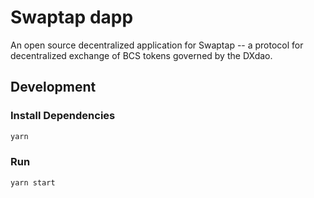 # Swaptap dapp

An open source decentralized application for Swaptap -- a protocol for decentralized exchange of BCS tokens governed by the DXdao.

## Development

### Install Dependencies

```bash
yarn
```

### Run

```bash
yarn start
```
